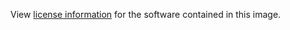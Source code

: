 View [license information](http://www.busybox.net/license.html)
for the software contained in this image.
